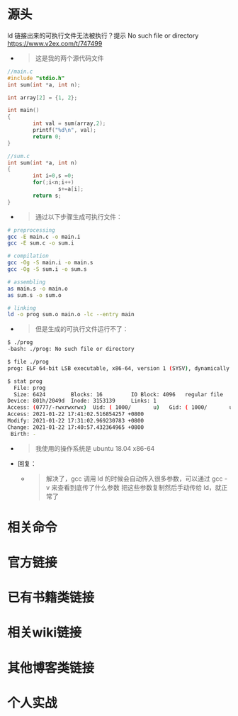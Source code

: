 
# 源头

ld 链接出来的可执行文件无法被执行？提示 No such file or directory https://www.v2ex.com/t/747499
- > 这是我的两个源代码文件
```c
//main.c
#include "stdio.h"
int sum(int *a, int n);

int array[2] = {1, 2};

int main()
{
        int val = sum(array,2);
        printf("%d\n", val);
        return 0;
}
```
```c
//sum.c
int sum(int *a, int n)
{
        int i=0,s =0;
        for(;i<n;i++)
                s+=a[i];
        return s;
}
```
- > 通过以下步骤生成可执行文件：
```sh
# preprocessing
gcc -E main.c -o main.i 
gcc -E sum.c -o sum.i

# compilation
gcc -Og -S main.i -o main.s 
gcc -Og -S sum.i -o sum.s

# assembling
as main.s -o main.o
as sum.s -o sum.o

# linking
ld -o prog sum.o main.o -lc --entry main
```
- > 但是生成的可执行文件运行不了：
```sh
$ ./prog
-bash: ./prog: No such file or directory

$ file ./prog
prog: ELF 64-bit LSB executable, x86-64, version 1 (SYSV), dynamically linked, interpreter /lib/ld6, not stripped

$ stat prog
  File: prog
  Size: 6424      	Blocks: 16         IO Block: 4096   regular file
Device: 801h/2049d	Inode: 3153139     Links: 1
Access: (0777/-rwxrwxrwx)  Uid: ( 1000/       u)   Gid: ( 1000/       u)
Access: 2021-01-22 17:41:02.516854257 +0800
Modify: 2021-01-22 17:31:02.969230783 +0800
Change: 2021-01-22 17:40:57.432364965 +0800
 Birth: -
```
- > 我使用的操作系统是 ubuntu 18.04 x86-64
- 回复：
  * > 解决了，gcc 调用 ld 的时候会自动传入很多参数，可以通过 gcc -v 来查看到底传了什么参数 把这些参数复制然后手动传给 ld，就正常了

# 相关命令

# 官方链接

# 已有书籍类链接

# 相关wiki链接

# 其他博客类链接

# 个人实战
